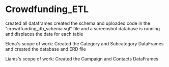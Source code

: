 # Crowdfunding_ETL
created all dataframes
created the schema and uploaded code in the "crowdfunding_db_schema.sql" file and a screenshot
database is running and displaces the data for each table

Elena's scope of work: 
Created the Category and Subcategory DataFrames and created the database and ERD file

Liams's scope of work:
Created the Campaign and Contacts DataFrames